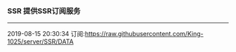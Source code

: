 ### SSR 提供SSR订阅服务
---
2019-08-15 20:30:34 订阅:https://raw.githubusercontent.com/King-1025/server/SSR/DATA
